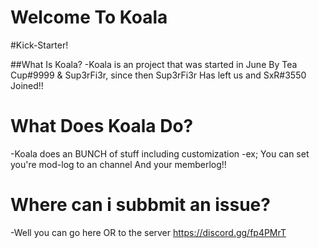 # Welcome To Koala 
#Kick-Starter!

##What Is Koala?
-Koala is an project that was started in June By Tea Cup#9999 & Sup3rFi3r, since then Sup3rFi3r Has left us and SxR#3550 Joined!!

# What Does Koala Do?
-Koala does an BUNCH of stuff including customization
-ex; You can set you're mod-log to an channel And your memberlog!!

# Where can i subbmit an issue?
-Well you can go here OR to the server https://discord.gg/fp4PMrT
